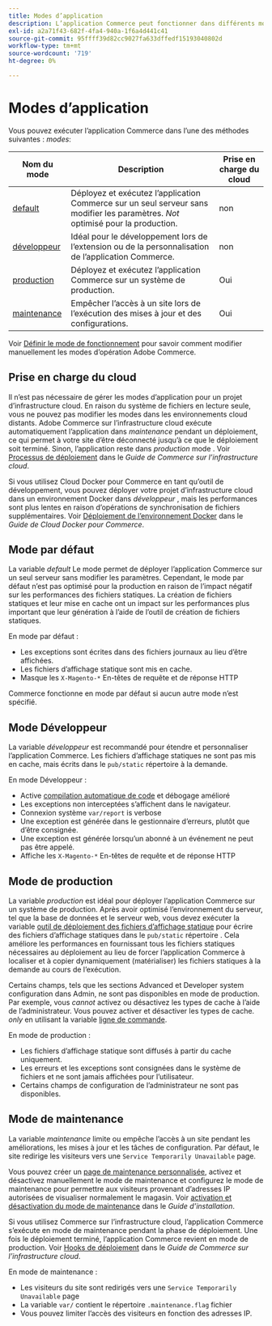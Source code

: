 ```yaml
---
title: Modes d’application
description: L’application Commerce peut fonctionner dans différents modes selon vos besoins. Affichez la liste détaillée des modes d’application disponibles.
exl-id: a2a71f43-682f-4fa4-940a-1f6a4d441c41
source-git-commit: 95ffff39d82cc9027fa633dffedf15193040802d
workflow-type: tm+mt
source-wordcount: '719'
ht-degree: 0%

---
```


# Modes d’application

Vous pouvez exécuter l’application Commerce dans l’une des méthodes suivantes : _modes_:

| Nom du mode | Description | Prise en charge du cloud |
| ------------------------ | ------------------- | ------------- |
| [default](#default-mode) | Déployez et exécutez l’application Commerce sur un seul serveur sans modifier les paramètres. _Not_ optimisé pour la production. | non |
| [développeur](#developer-mode) | Idéal pour le développement lors de l’extension ou de la personnalisation de l’application Commerce. | non |
| [production](#production-mode) | Déployez et exécutez l’application Commerce sur un système de production. | Oui |
| [maintenance](#maintenance-mode) | Empêcher l’accès à un site lors de l’exécution des mises à jour et des configurations. | Oui |

Voir [Définir le mode de fonctionnement](../cli/set-mode.md) pour savoir comment modifier manuellement les modes d’opération Adobe Commerce.

## Prise en charge du cloud

Il n’est pas nécessaire de gérer les modes d’application pour un projet d’infrastructure cloud. En raison du système de fichiers en lecture seule, vous ne pouvez pas modifier les modes dans les environnements cloud distants. Adobe Commerce sur l’infrastructure cloud exécute automatiquement l’application dans _maintenance_ pendant un déploiement, ce qui permet à votre site d’être déconnecté jusqu’à ce que le déploiement soit terminé. Sinon, l’application reste dans _production_ mode . Voir [Processus de déploiement](https://experienceleague.adobe.com/docs/commerce-cloud-service/user-guide/develop/deploy/process.html#deploy-phase) dans le _Guide de Commerce sur l’infrastructure cloud_.

Si vous utilisez Cloud Docker pour Commerce en tant qu’outil de développement, vous pouvez déployer votre projet d’infrastructure cloud dans un environnement Docker dans _développeur_ , mais les performances sont plus lentes en raison d’opérations de synchronisation de fichiers supplémentaires. Voir [Déploiement de l’environnement Docker](https://developer.adobe.com/commerce/cloud-tools/docker/deploy/#launch-mode) dans le _Guide de Cloud Docker pour Commerce_.

## Mode par défaut

La variable _default_ Le mode permet de déployer l’application Commerce sur un seul serveur sans modifier les paramètres. Cependant, le mode par défaut n’est pas optimisé pour la production en raison de l’impact négatif sur les performances des fichiers statiques. La création de fichiers statiques et leur mise en cache ont un impact sur les performances plus important que leur génération à l’aide de l’outil de création de fichiers statiques.

En mode par défaut :

- Les exceptions sont écrites dans des fichiers journaux au lieu d’être affichées.
- Les fichiers d’affichage statique sont mis en cache.
- Masque les `X-Magento-*` En-têtes de requête et de réponse HTTP

Commerce fonctionne en mode par défaut si aucun autre mode n’est spécifié.

## Mode Développeur

La variable _développeur_ est recommandé pour étendre et personnaliser l’application Commerce. Les fichiers d’affichage statiques ne sont pas mis en cache, mais écrits dans le `pub/static` répertoire à la demande.

En mode Développeur :

- Active [compilation automatique de code](../cli/code-compiler.md) et débogage amélioré
- Les exceptions non interceptées s’affichent dans le navigateur.
- Connexion système `var/report` is verbose
- Une exception est générée dans le gestionnaire d’erreurs, plutôt que d’être consignée.
- Une exception est générée lorsqu’un abonné à un événement ne peut pas être appelé.
- Affiche les `X-Magento-*` En-têtes de requête et de réponse HTTP

## Mode de production

La variable _production_ est idéal pour déployer l’application Commerce sur un système de production. Après avoir optimisé l’environnement du serveur, tel que la base de données et le serveur web, vous devez exécuter la variable [outil de déploiement des fichiers d’affichage statique](../cli/static-view-file-deployment.md) pour écrire des fichiers d’affichage statiques dans le `pub/static` répertoire . Cela améliore les performances en fournissant tous les fichiers statiques nécessaires au déploiement au lieu de forcer l’application Commerce à localiser et à copier dynamiquement (matérialiser) les fichiers statiques à la demande au cours de l’exécution.

Certains champs, tels que les sections Advanced et Developer system configuration dans Admin, ne sont pas disponibles en mode de production. Par exemple, vous _cannot_ activez ou désactivez les types de cache à l’aide de l’administrateur. Vous pouvez activer et désactiver les types de cache. _only_ en utilisant la variable [ligne de commande](../cli/manage-cache.md#config-cli-subcommands-cache-en).

En mode de production :

- Les fichiers d’affichage statique sont diffusés à partir du cache uniquement.
- Les erreurs et les exceptions sont consignées dans le système de fichiers et ne sont jamais affichées pour l’utilisateur.
- Certains champs de configuration de l’administrateur ne sont pas disponibles.

## Mode de maintenance

La variable _maintenance_ limite ou empêche l’accès à un site pendant les améliorations, les mises à jour et les tâches de configuration. Par défaut, le site redirige les visiteurs vers une `Service Temporarily Unavailable` page.

Vous pouvez créer un [page de maintenance personnalisée](../../upgrade/troubleshooting/maintenance-mode-options.md), activez et désactivez manuellement le mode de maintenance et configurez le mode de maintenance pour permettre aux visiteurs provenant d’adresses IP autorisées de visualiser normalement le magasin. Voir [activation et désactivation du mode de maintenance](../../installation/tutorials/maintenance-mode.md) dans le _Guide d’installation_.

Si vous utilisez Commerce sur l’infrastructure cloud, l’application Commerce s’exécute en mode de maintenance pendant la phase de déploiement. Une fois le déploiement terminé, l’application Commerce revient en mode de production. Voir [Hooks de déploiement](https://experienceleague.adobe.com/docs/commerce-cloud-service/user-guide/develop/deploy/best-practices.html#phase-5%3A-deployment-hooks) dans le _Guide de Commerce sur l’infrastructure cloud_.

En mode de maintenance :

- Les visiteurs du site sont redirigés vers une `Service Temporarily Unavailable` page
- La variable `var/` contient le répertoire `.maintenance.flag` fichier
- Vous pouvez limiter l’accès des visiteurs en fonction des adresses IP.

